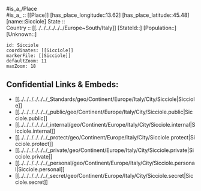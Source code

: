 ﻿---
location: [45.48,13.62] 
mapzoom: [7,12] 
mapmarker: city 
type: City
tags:
- geo/City


SpocWebEntityId: 34240
isDeleted: false
confidential: public

---
#is_a_/Place  
#is_a_ :: [[Place]] 
[has_place_longitude::13.62] 
[has_place_latitude::45.48] 
[name::Sicciole] 
State ::  
Country :: [[../../../../../../Europe~South/Italy]] 
[StateId::] 
[Population::] 
[Unknown::] 


```leaflet
id: Sicciole
coordinates: [[Sicciole]] 
markerFile: [[Sicciole]] 
defaultZoom: 11 
maxZoom: 18
```


## Confidential Links & Embeds: 
- [[../../../../../../_Standards/geo/Continent/Europe/Italy/City/Sicciole|Sicciole]] 
- [[../../../../../../_public/geo/Continent/Europe/Italy/City/Sicciole.public|Sicciole.public]] 
- [[../../../../../../_internal/geo/Continent/Europe/Italy/City/Sicciole.internal|Sicciole.internal]] 
- [[../../../../../../_protect/geo/Continent/Europe/Italy/City/Sicciole.protect|Sicciole.protect]] 
- [[../../../../../../_private/geo/Continent/Europe/Italy/City/Sicciole.private|Sicciole.private]] 
- [[../../../../../../_personal/geo/Continent/Europe/Italy/City/Sicciole.personal|Sicciole.personal]] 
- [[../../../../../../_secret/geo/Continent/Europe/Italy/City/Sicciole.secret|Sicciole.secret]] 
